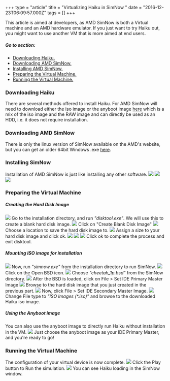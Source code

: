 +++
type = "article"
title = "Virtualizing Haiku in SimNow "
date = "2016-12-23T06:09:57.000Z"
tags = []
+++

<div class="box-info">This article is aimed at developers, as AMD SimNow is both a Virtual machine and an AMD hardware emulator. If you just want to try Haiku out, you might want to use another VM that is more aimed at end users.</div>

##### Go to section:

*   [Downloading Haiku.](#part_download-h)
*   [Downloading AMD SimNow.](#part_download-s)
*   [Installing AMD SimNow.](#part_installing-s)
*   [Preparing the Virtual Machine.](#part_preparing-vm)
*   [Running the Virtual Machine.](#part_running-vm)

### Downloading Haiku

There are several methods offered to install Haiku. For AMD SimNow will need to download either the iso image or the anyboot image [here](http://www.haiku-os.org/get-haiku) which is a mix of the iso image and the RAW image and can directly be used as an HDD, i.e. it does not require installation.

### Downloading AMD SimNow

There is only the linux version of SimNow available on the AMD's website, but you can get an older 64bit Windows .exe [here](http://bit.ly/18Oa4np).

### Installing SimNow

Installation of AMD SimNow is just like installing any other software. ![](/files/images/simnow_image1.png) ![](/files/images/simnow_image2.png) ![](/files/images/simnow_image3.png)

### Preparing the Virtual Machine

##### Creating the Hard Disk Image

![](/files/images/simnow_image4.png) Go to the installation directory, and run _"disktool.exe"_. We will use this to create a blank hard disk image. ![](/files/images/simnow_image5.png) Click on "Create Blank Disk Image" ![](/files/images/simnow_image6.png) Choose a location to save the hard disk image to. ![](/files/images/simnow_image7.png) Assign a size to your hard disk image and click <span class="button">ok</span>. ![](/files/images/simnow_image8.png) ![](/files/images/simnow_image9.png) ![](/files/images/simnow_image10.png) Click <span class="button">ok</span> to complete the process and exit disktool.

##### Mounting ISO image for installation

![](/files/images/simnow_image11.png) Now, run _"simnow.exe"_ from the installation directory to run SimNow. ![](/files/images/simnow_image12.png) Click on the Open BSD icon. ![](/files/images/simnow_image13.png) Choose _"cheetah_1p.bsd"_ from the SimNow directory. ![](/files/images/simnow_image14.png) After the BSD is loaded, click on File > Set IDE Primary Master Image ![](/files/images/simnow_image15.png) Browse to the hard disk image that you just created in the previous part. ![](/files/images/simnow_image16.png) Now, click File > Set IDE Secondary Master Image. ![](/files/images/simnow_image17.png) Change File type to _"ISO Images (*.iso)"_ and browse to the downloaded Haiku iso image.

##### Using the Anyboot image

You can also use the anyboot image to directly run Haiku without installation in the VM. ![](/files/images/simnow_image20.png) Just choose the anyboot image as your IDE Primary Master, and you're ready to go!

### Running the Virtual Machine

The configuration of your virtual device is now complete. ![](/files/images/simnow_image18.png) Click the Play button to Run the simulation. ![](/files/images/simnow_image19.png) You can see Haiku loading in the SimNow window.
